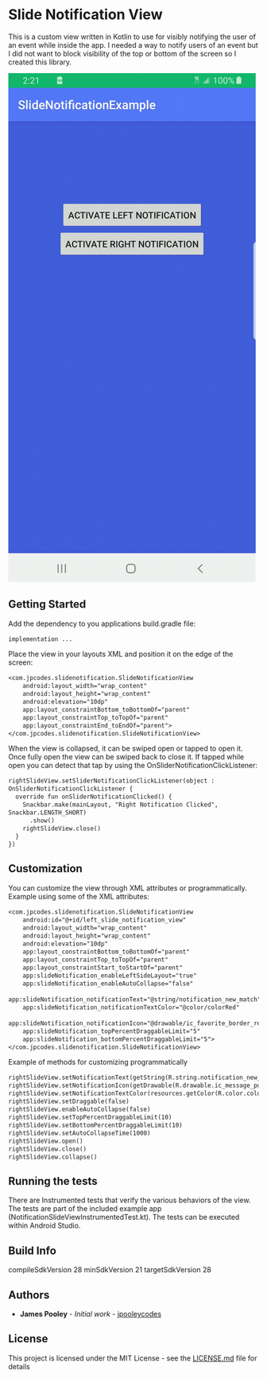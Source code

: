 # Slide Notification View

This is a custom view written in Kotlin to use for visibly notifying the user of an event while inside the app.
I needed a way to notify users of an event but I did not want to block visibility of the top or bottom of the screen so I created this library.

![](preview.gif) 

## Getting Started

Add the dependency to you applications build.gradle file:

```
implementation ...
```

Place the view in your layouts XML and position it on the edge of the screen:
```
<com.jpcodes.slidenotification.SlideNotificationView
    android:layout_width="wrap_content"
    android:layout_height="wrap_content"
    android:elevation="10dp"
    app:layout_constraintBottom_toBottomOf="parent"
    app:layout_constraintTop_toTopOf="parent"
    app:layout_constraintEnd_toEndOf="parent">
</com.jpcodes.slidenotification.SlideNotificationView>
```

When the view is collapsed, it can be swiped open or tapped to open it. Once fully open the view can be swiped back
to close it. If tapped while open you can detect that tap by using the OnSliderNotificationClickListener:

```
rightSlideView.setSliderNotificationClickListener(object : OnSliderNotificationClickListener {
  override fun onSliderNotificationClicked() {
    Snackbar.make(mainLayout, "Right Notification Clicked", Snackbar.LENGTH_SHORT)
      .show()
    rightSlideView.close()
  }
})
```

## Customization

You can customize the view through XML attributes or programmatically. Example using some of the XML attributes:

```
<com.jpcodes.slidenotification.SlideNotificationView
    android:id="@+id/left_slide_notification_view"
    android:layout_width="wrap_content"
    android:layout_height="wrap_content"
    android:elevation="10dp"
    app:layout_constraintBottom_toBottomOf="parent"
    app:layout_constraintTop_toTopOf="parent"
    app:layout_constraintStart_toStartOf="parent"
    app:slideNotification_enableLeftSideLayout="true"
    app:slideNotification_enableAutoCollapse="false"
    app:slideNotification_notificationText="@string/notification_new_match"
    app:slideNotification_notificationTextColor="@color/colorRed"
    app:slideNotification_notificationIcon="@drawable/ic_favorite_border_red_24dp"
    app:slideNotification_topPercentDraggableLimit="5"
    app:slideNotification_bottomPercentDraggableLimit="5">
</com.jpcodes.slidenotification.SlideNotificationView>
```

Example of methods for customizing programmatically
```
rightSlideView.setNotificationText(getString(R.string.notification_new_message))
rightSlideView.setNotificationIcon(getDrawable(R.drawable.ic_message_purple_24dp)!!)
rightSlideView.setNotificationTextColor(resources.getColor(R.color.colorDeepPurpleMaterial500))
rightSlideView.setDraggable(false)
rightSlideView.enableAutoCollapse(false)
rightSlideView.setTopPercentDraggableLimit(10)
rightSlideView.setBottomPercentDraggableLimit(10)
rightSlideView.setAutoCollapseTime(1000)
rightSlideView.open()
rightSlideView.close()
rightSlideView.collapse()
```

## Running the tests

There are Instrumented tests that verify the various behaviors of the view. The tests are part of the included
example app (NotificationSlideViewInstrumentedTest.kt). The tests can be executed within Android Studio.

## Build Info

compileSdkVersion 28
minSdkVersion 21
targetSdkVersion 28

## Authors

* **James Pooley** - *Initial work* - [jpooleycodes](https://github.com/jpooleycodes)

## License

This project is licensed under the MIT License - see the [LICENSE.md](LICENSE.md) file for details
